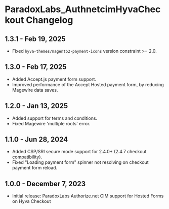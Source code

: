 # ParadoxLabs_AuthnetcimHyvaCheckout Changelog

## 1.3.1 - Feb 19, 2025
- Fixed `hyva-themes/magento2-payment-icons` version constraint >= 2.0.

## 1.3.0 - Feb 17, 2025
- Added Accept.js payment form support.
- Improved performance of the Accept Hosted payment form, by reducing Magewire data saves.

## 1.2.0 - Jan 13, 2025
- Added support for terms and conditions.
- Fixed Magewire 'multiple roots' error.

## 1.1.0 - Jun 28, 2024
- Added CSP/SRI secure mode support for 2.4.0+ (2.4.7 checkout compatibility).
- Fixed "Loading payment form" spinner not resolving on checkout payment form reload.

## 1.0.0 - December 7, 2023
- Initial release: ParadoxLabs Authorize.net CIM support for Hosted Forms on Hyva Checkout
